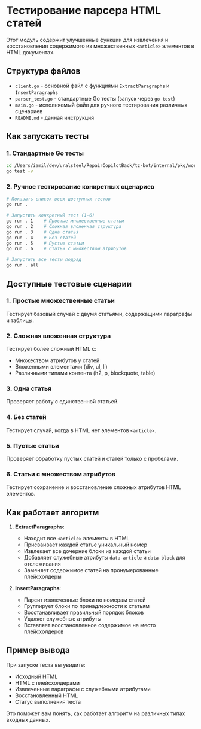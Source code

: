 # Тестирование парсера HTML статей

Этот модуль содержит улучшенные функции для извлечения и восстановления содержимого из множественных `<article>` элементов в HTML документах.

## Структура файлов

- `client.go` - основной файл с функциями `ExtractParagraphs` и `InsertParagraphs`
- `parser_test.go` - стандартные Go тесты (запуск через `go test`)
- `main.go` - исполняемый файл для ручного тестирования различных сценариев
- `README.md` - данная инструкция

## Как запускать тесты

### 1. Стандартные Go тесты
```bash
cd /Users/iamil/dev/uralsteel/RepairCopilotBack/tz-bot/internal/pkg/word-parser2
go test -v
```

### 2. Ручное тестирование конкретных сценариев
```bash
# Показать список всех доступных тестов
go run . 

# Запустить конкретный тест (1-6)
go run . 1    # Простые множественные статьи
go run . 2    # Сложная вложенная структура
go run . 3    # Одна статья
go run . 4    # Без статей
go run . 5    # Пустые статьи
go run . 6    # Статьи с множеством атрибутов

# Запустить все тесты подряд
go run . all
```

## Доступные тестовые сценарии

### 1. Простые множественные статьи
Тестирует базовый случай с двумя статьями, содержащими параграфы и таблицы.

### 2. Сложная вложенная структура
Тестирует более сложный HTML с:
- Множеством атрибутов у статей
- Вложенными элементами (div, ul, li)
- Различными типами контента (h2, p, blockquote, table)

### 3. Одна статья
Проверяет работу с единственной статьей.

### 4. Без статей
Тестирует случай, когда в HTML нет элементов `<article>`.

### 5. Пустые статьи
Проверяет обработку пустых статей и статей только с пробелами.

### 6. Статьи с множеством атрибутов
Тестирует сохранение и восстановление сложных атрибутов HTML элементов.

## Как работает алгоритм

1. **ExtractParagraphs**:
   - Находит все `<article>` элементы в HTML
   - Присваивает каждой статье уникальный номер
   - Извлекает все дочерние блоки из каждой статьи
   - Добавляет служебные атрибуты `data-article` и `data-block` для отслеживания
   - Заменяет содержимое статей на пронумерованные плейсхолдеры

2. **InsertParagraphs**:
   - Парсит извлеченные блоки по номерам статей
   - Группирует блоки по принадлежности к статьям
   - Восстанавливает правильный порядок блоков
   - Удаляет служебные атрибуты
   - Вставляет восстановленное содержимое на место плейсхолдеров

## Пример вывода
При запуске теста вы увидите:
- Исходный HTML
- HTML с плейсхолдерами
- Извлеченные параграфы с служебными атрибутами  
- Восстановленный HTML
- Статус выполнения теста

Это поможет вам понять, как работает алгоритм на различных типах входных данных.